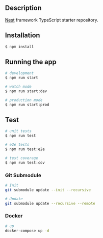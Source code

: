 ## Description

[Nest](https://github.com/nestjs/nest) framework TypeScript starter repository.

## Installation

```bash
$ npm install
```

## Running the app

```bash
# development
$ npm run start

# watch mode
$ npm run start:dev

# production mode
$ npm run start:prod
```

## Test

```bash
# unit tests
$ npm run test

# e2e tests
$ npm run test:e2e

# test coverage
$ npm run test:cov
```

### Git Submodule

```bash
# Init
git submodule update --init --recursive

# Update
git submodule update --recursive --remote
```

### Docker

```bash
# up
docker-compose up -d
```
